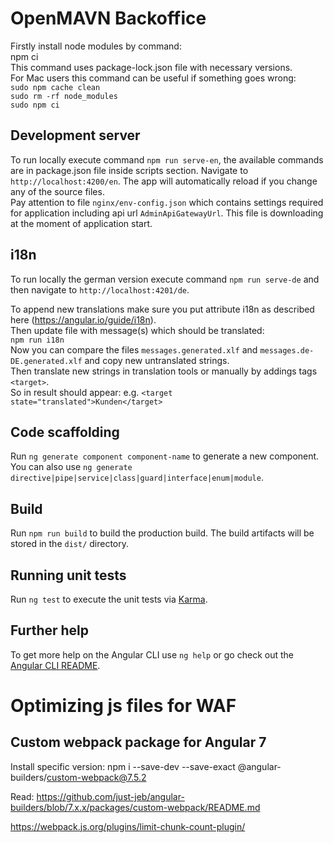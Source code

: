 # OpenMAVN Backoffice

Firstly install node modules by command:  
npm ci  
This command uses package-lock.json file with necessary versions.  
For Mac users this command can be useful if something goes wrong:  
`sudo npm cache clean`  
`sudo rm -rf node_modules`  
`sudo npm ci`

## Development server

To run locally execute command `npm run serve-en`, the available commands are in package.json file inside scripts section.
Navigate to `http://localhost:4200/en`. The app will automatically reload if you change any of the source files.  
Pay attention to file `nginx/env-config.json` which contains settings required for application including api url `AdminApiGatewayUrl`. This file is downloading at the moment of application start.

## i18n

To run locally the german version execute command `npm run serve-de` and then navigate to `http://localhost:4201/de`.

To append new translations make sure you put attribute i18n as described here (https://angular.io/guide/i18n).  
Then update file with message(s) which should be translated:  
`npm run i18n`  
Now you can compare the files `messages.generated.xlf` and `messages.de-DE.generated.xlf` and copy new untranslated strings.  
Then translate new strings in translation tools or manually by addings tags `<target>`.  
So in result should appear: e.g. `<target state="translated">Kunden</target>`

## Code scaffolding

Run `ng generate component component-name` to generate a new component. You can also use `ng generate directive|pipe|service|class|guard|interface|enum|module`.

## Build

Run `npm run build` to build the production build. The build artifacts will be stored in the `dist/` directory.

## Running unit tests

Run `ng test` to execute the unit tests via [Karma](https://karma-runner.github.io).

## Further help

To get more help on the Angular CLI use `ng help` or go check out the [Angular CLI README](https://github.com/angular/angular-cli/blob/master/README.md).

# Optimizing js files for WAF

## Custom webpack package for Angular 7

Install specific version:
npm i --save-dev --save-exact @angular-builders/custom-webpack@7.5.2

Read:
https://github.com/just-jeb/angular-builders/blob/7.x.x/packages/custom-webpack/README.md

https://webpack.js.org/plugins/limit-chunk-count-plugin/
